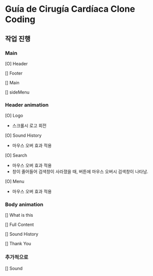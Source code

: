 # Guía de Cirugía Cardíaca Clone Coding

## 작업 진행

### Main

[O] Header

[] Footer

[] Main

[] sideMenu

### Header animation

[O] Logo

- 스크롤시 로고 회전

[O] Sound History

- 마우스 오버 효과 적용

[O] Search

- 마우스 오버 효과 적용
- 창이 줄어들어 검색창이 사라졌을 때, 버튼에 마우스 오버시 검색창이 나타남.

[O] Menu

- 마우스 오버 효과 적용

### Body animation

[] What is this

[] Full Content

[] Sound History

[] Thank You

### 추가적으로

[] Sound

